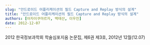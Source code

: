 ```yaml
---
slug: "안드로이드 어플리케이션의 필드 Capture and Replay 방식의 설계"
title: "안드로이드 어플리케이션의 필드 Capture and Replay 방식의 설계"
authors: [아자이쿠마르자, 백태산, 이우진]
date: 2012-12-07
---
```


2012 한국정보과학회 학술심포지움 논문집, 제6권 제3호, 2012년 12월(12.07)
